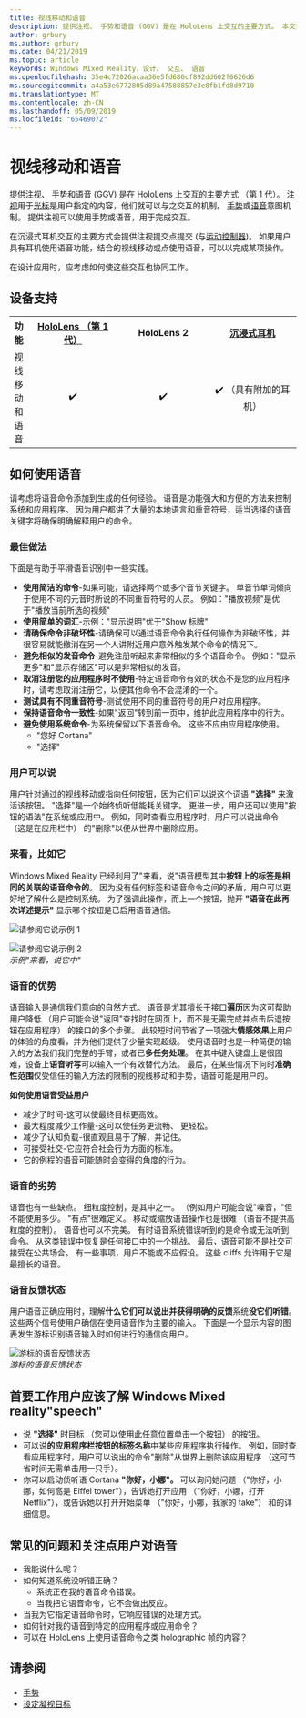 ```yaml
---
title: 视线移动和语音
description: 提供注视、 手势和语音 (GGV) 是在 HoloLens 上交互的主要方式。 本文提供有关语音设计缜密的指南。
author: grbury
ms.author: grbury
ms.date: 04/21/2019
ms.topic: article
keywords: Windows Mixed Reality，设计、 交互、 语音
ms.openlocfilehash: 35e4c72026acaa36e5fd686cf892dd602f6626d6
ms.sourcegitcommit: a4a53e6772805d89a47588857e3e8fb1fd8d9710
ms.translationtype: MT
ms.contentlocale: zh-CN
ms.lasthandoff: 05/09/2019
ms.locfileid: "65469072"
---
```

# <a name="gaze-and-voice"></a>视线移动和语音

提供注视、 手势和语音 (GGV) 是在 HoloLens 上交互的主要方式 （第 1 代）。 [注视](gaze.md)用于[光标](cursors.md)是用户指定的内容，他们就可以与之交互的机制。 [手势](gestures.md)或[语音](voice-input.md)意图机制。 提供注视可以使用手势或语音，用于完成交互。

在沉浸式耳机交互的主要方式会提供注视提交点提交 (与[运动控制器](motion-controllers.md))。 如果用户具有耳机使用语音功能，结合的视线移动或点使用语音，可以以完成某项操作。

在设计应用时，应考虑如何使这些交互也协同工作。

## <a name="device-support"></a>设备支持

<table>
<tr>
<th>功能</th><th style="width:150px"> <a href="hololens-hardware-details.md">HoloLens （第 1 代）</a></th><th style="width:150px">HoloLens 2</th><th style="width:150px"> <a href="immersive-headset-hardware-details.md">沉浸式耳机</a></th>
</tr><tr>
<td>视线移动和语音</td><td style="text-align: center;"> ✔️</td><td style="text-align: center;"> ✔️</td><td style="text-align: center;"> ✔️ （具有附加的耳机）</td>
</tr>
</table>



## <a name="how-to-use-voice"></a>如何使用语音

请考虑将语音命令添加到生成的任何经验。 语音是功能强大和方便的方法来控制系统和应用程序。 因为用户都讲了大量的本地语言和重音符号，适当选择的语音关键字将确保明确解释用户的命令。

### <a name="best-practices"></a>最佳做法

下面是有助于平滑语音识别中一些实践。
* **使用简洁的命令**-如果可能，请选择两个或多个音节关键字。 单音节单词倾向于使用不同的元音时所说的不同重音符号的人员。 例如："播放视频"是优于"播放当前所选的视频"
* **使用简单的词汇**-示例："显示说明"优于"Show 标牌"
* **请确保命令非破坏性**-请确保可以通过语音命令执行任何操作为非破坏性，并很容易就能撤消在另一个人讲附近用户意外触发某个命令的情况下。
* **避免相似的发音命令**-避免注册听起来非常相似的多个语音命令。 例如："显示更多"和"显示存储区"可以是非常相似的发音。
* **取消注册您的应用程序时不使用**-特定语音命令有效的状态不是您的应用程序时，请考虑取消注册它，以便其他命令不会混淆的一个。
* **测试具有不同重音符号**-测试使用不同的重音符号的用户对应用程序。
* **保持语音命令一致性**-如果"返回"转到前一页中，维护此应用程序中的行为。
* **避免使用系统命令**-为系统保留以下语音命令。 这些不应由应用程序使用。
   * "您好 Cortana"
   * "选择"

### <a name="what-users-can-say"></a>用户可以说

用户针对通过的视线移动或指向任何按钮，因为它们可以说这个词语 **"选择"** 来激活该按钮。 "选择"是一个始终侦听低能耗关键字。 更进一步，用户还可以使用"按钮的语法"在系统或应用中。 例如，同时查看应用程序时，用户可以说出命令 （这是在应用栏中） 的"删除"以便从世界中删除应用。

### <a name="see-it-say-it"></a>来看，比如它

Windows Mixed Reality 已经利用了"来看，说"语音模型其中**按钮上的标签是相同的关联的语音命令的**。 因为没有任何标签和语音命令之间的矛盾，用户可以更好地了解什么是控制系统。 为了强调此操作，而上一个按钮，抛开 **"语音在此再次详述提示"** 显示哪个按钮是已启用语音通信。

![请参阅它说示例 1](images/voice-seeitsayit1-640px.jpg)

![请参阅它说示例 2](images/voice-seeitsayit2-640px.jpg)<br>
*示例"来看，说它中"*

### <a name="voices-strengths"></a>语音的优势

语音输入是通信我们意向的自然方式。 语音是尤其擅长于接口**遍历**因为这可帮助用户降低 （用户可能会说"返回"查找时在网页上，而不是无需完成并点击后退按钮在应用程序） 的接口的多个步骤。 此较短时间节省了一项强大**情感效果**上用户的体验的角度看，并为他们提供了少量实现超级。 使用语音时也是一种简便的输入的方法我们我们完整的手臂，或者已**多任务处理**。 在其中键入键盘上是很困难，设备上**语音听写**可以输入一个有效替代方法。 最后，在某些情况下何时**准确性范围**仅受信任的输入方法的限制的视线移动和手势，语音可能是用户的。

**如何使用语音受益用户**
* 减少了时间-这可以使最终目标更高效。
* 最大程度减少工作量-这可以使任务更流畅、 更轻松。
* 减少了认知负载-很直观且易于了解，并记住。
* 可接受社交-它应符合社会行为方面的标准。
* 它的例程的语音可能随时会变得的角度的行为。

### <a name="voices-weaknesses"></a>语音的劣势

语音也有一些缺点。 细粒度控制，是其中之一。 （例如用户可能会说"噪音，"但不能使用多少。 "有点"很难定义。 移动或缩放语音操作也是很难 （语音不提供高粒度的控制）。 语音也可以不完美。 有时语音系统错误听到的是命令或无法听到命令。 从这类错误中恢复是任何接口中的一个挑战。 最后，语音可能不是社交可接受在公共场合。 有一些事项，用户不能或不应假设。 这些 cliffs 允许用于它是最擅长的语音。

### <a name="voice-feedback-states"></a>语音反馈状态

用户语音正确应用时，理解**什么它们可以说出并获得明确的反馈**系统**没它们听错**。 这些两个信号使用户确信在使用语音作为主要的输入。 下面是一个显示内容的图表发生游标识别语音输入时如何进行的通信向用户。

![游标的语音反馈状态](images/voicefeedbackstates.png)<br>
*游标的语音反馈状态*

## <a name="top-things-users-should-know-about-speech-on-windows-mixed-reality"></a>首要工作用户应该了解 Windows Mixed reality"speech"
* 说 **"选择"** 时目标 （您可以使用此任意位置单击一个按钮） 的按钮。
* 可以说**的应用程序栏按钮的标签名称**中某些应用程序执行操作。 例如，同时查看应用程序时，用户可以说出的命令"删除"从世界上删除该应用程序 （这可节省时间无需单击用一只手）。
* 你可以启动侦听语 Cortana **"你好，小娜"。** 可以询问她问题 （"你好，小娜，如何高是 Eiffel tower"），告诉她打开应用 （"你好，小娜，打开 Netflix"），或告诉她以打开开始菜单 （"你好，小娜，我家的 take"） 和的详细信息。

## <a name="common-questions-and-concerns-users-have-about-voice"></a>常见的问题和关注点用户对语音
* 我能说什么呢？
* 如何知道系统没听错正确？
   * 系统正在我的语音命令错误。
   * 当我把它语音命令，它不会做出反应。
* 当我为它指定语音命令时，它响应错误的处理方式。
* 如何针对我的语音到特定的应用程序或应用命令？
* 可以在 HoloLens 上使用语音命令之类 holographic 帧的内容？

## <a name="see-also"></a>请参阅
* [手势](gestures.md)
* [设定凝视目标](gaze-targeting.md)
